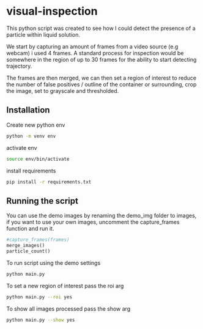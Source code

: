 # visual-inspection

This python script was created to see how I could detect the presence of a particle within liquid solution.

We start by capturing an amount of frames from a video source (e.g webcam) i used 4 frames. A standard process for inspection would be somewhere in the region of up to 30 frames for the ability to start detecting trajectory.

The frames are then merged, we can then set a region of interest to reduce the number of false positives / outline of the container or surrounding, crop the image, set to grayscale and thresholded.

## Installation

Create new python env

```bash
python -m venv env
```

activate env

```bash
source env/bin/activate
```

install requirements

```bash
pip install -r requirements.txt
```

## Running the script

You can use the demo images by renaming the demo_img folder to images, if you want to use your own images, uncomment the capture_frames function and run it.

```python
#capture_frames(frames)
merge_images()
particle_count()
```

To run script using the demo settings

```bash
python main.py
```

To set a new region of interest pass the roi arg

```bash
python main.py --roi yes
```

To show all images processed pass the show arg

```bash
python main.py --show yes
```
